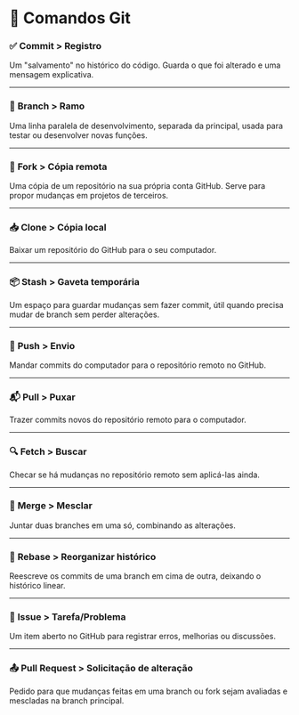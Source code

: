 # 📘 Comandos Git

### ✅ **Commit** > Registro  
Um "salvamento" no histórico do código. Guarda o que foi alterado e uma mensagem explicativa.

---

### 🌿 **Branch** > Ramo  
Uma linha paralela de desenvolvimento, separada da principal, usada para testar ou desenvolver novas funções.

---

### 🍴 **Fork** > Cópia remota  
Uma cópia de um repositório na sua própria conta GitHub. Serve para propor mudanças em projetos de terceiros.

---

### 📥 **Clone** > Cópia local  
Baixar um repositório do GitHub para o seu computador.

---

### 📦 **Stash** > Gaveta temporária  
Um espaço para guardar mudanças sem fazer commit, útil quando precisa mudar de branch sem perder alterações.

---

### 🚀 **Push** > Envio  
Mandar commits do computador para o repositório remoto no GitHub.

---

### 📬 **Pull** > Puxar  
Trazer commits novos do repositório remoto para o computador.

---

### 🔍 **Fetch** > Buscar  
Checar se há mudanças no repositório remoto sem aplicá-las ainda.

---

### 🔀 **Merge** > Mesclar  
Juntar duas branches em uma só, combinando as alterações.

---

### 🧬 **Rebase** > Reorganizar histórico  
Reescreve os commits de uma branch em cima de outra, deixando o histórico linear.

---

### 🐛 **Issue** > Tarefa/Problema  
Um item aberto no GitHub para registrar erros, melhorias ou discussões.

---

### 📤 **Pull Request** > Solicitação de alteração  
Pedido para que mudanças feitas em uma branch ou fork sejam avaliadas e mescladas na branch principal.
